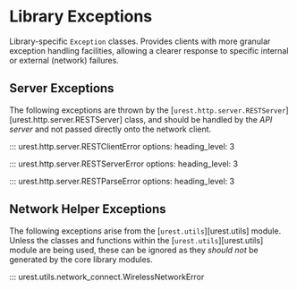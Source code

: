 # Library Exceptions

Library-specific `Exception` classes. Provides clients with more granular
exception handling facilities, allowing a clearer response to specific
internal or external (network) failures.

## Server Exceptions

The following exceptions are thrown by the [`urest.http.server.RESTServer`][urest.http.server.RESTServer] class, and should be handled by the _API server_ and not passed directly onto the network client.

::: urest.http.server.RESTClientError
          options:
            heading_level: 3

::: urest.http.server.RESTServerError
          options:
            heading_level: 3

::: urest.http.server.RESTParseError
          options:
            heading_level: 3

## Network Helper Exceptions

The following exceptions arise from the [`urest.utils`][urest.utils] module. Unless the classes and functions within the [`urest.utils`][urest.utils] module are being used, these can be ignored as they _should not_ be generated by the core library modules.

::: urest.utils.network_connect.WirelessNetworkError


